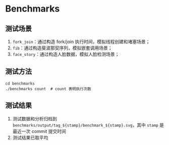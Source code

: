 # Benchmarks

## 测试场景

1. `fork_join`：通过构造 fork/join 执行时间，模拟线程创建和堵塞场景；
2. `fib`：通过构造斐波那契序列，模拟嵌套调用场景；
3. `face_story`：通过构造人脸数据，模拟人脸检测场景；

## 测试方法

```shell
cd benchmarks
./benchmarks count  # count 表明执行次数
```

## 测试结果

1. 测试数据和分析归档到 `benchmarks/output/tag_${stamp}/benchmark_${stamp}.svg`，其中 `stamp` 是最近一次 commit 提交时间
2. 测试结果已取平均
